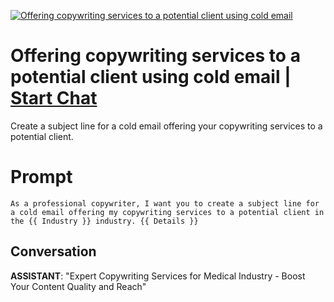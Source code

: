 
[![ Offering copywriting services to a potential client using cold email](https://flow-prompt-covers.s3.us-west-1.amazonaws.com/icon/minimalist/mini_11.png)](https://gptcall.net/chat.html?data=%7B%22contact%22%3A%7B%22id%22%3A%22nrfD-7DE1Ti5uTnbDxngO%22%2C%22flow%22%3Atrue%7D%7D)
#  Offering copywriting services to a potential client using cold email | [Start Chat](https://gptcall.net/chat.html?data=%7B%22contact%22%3A%7B%22id%22%3A%22nrfD-7DE1Ti5uTnbDxngO%22%2C%22flow%22%3Atrue%7D%7D)
Create a subject line for a cold email offering your copywriting services to a potential client.



# Prompt

```
As a professional copywriter, I want you to create a subject line for a cold email offering my copywriting services to a potential client in the {{ Industry }} industry. {{ Details }}

```

## Conversation

**ASSISTANT**: "Expert Copywriting Services for Medical Industry - Boost Your Content Quality and Reach"


